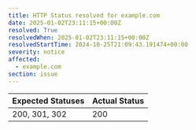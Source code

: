 ```yaml
---
title: HTTP Status resolved for example.com
date: 2025-01-02T23:11:15+00:00Z
resolved: True
resolvedWhen: 2025-01-02T23:11:15+00:00Z
resolvedStartTime: 2024-10-25T21:09:43.191474+00:00
severity: notice
affected:
  - example.com
section: issue
---
```


| Expected Statuses | Actual Status  |
|-------------------|----------------|
| 200, 301, 302 | 200 |
